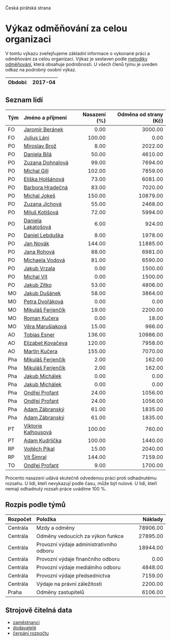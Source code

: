 Česká pirátská strana

Výkaz odměňování za celou organizaci
===========================

V tomtu výkazu zveřejňujeme základní informace o vykonané práci a odměňování
za celou organizaci. Výkaz je sestaven podle [metodiky odměňování][metodika],
která obsahuje podrobnosti. U všech členů týmu je uveden odkaz na podrobný osobní výkaz.

Období:                  | 2017-04
-----------------------  | --------------------


Seznam lidí
--------------

| Tým   | Jméno a příjmení                                                  |   Nasazení (%) |   Odměna od strany (Kč) |
|:------|:------------------------------------------------------------------|---------------:|------------------------:|
| FO    | [Jaromír Beránek](../../tymy/FO/2017/04/jaromir-beranek/)         |           0.00 |                 3000.00 |
| FO    | [Julius Láni](../../tymy/FO/2017/04/julius-lani/)                 |         100.00 |                    0.00 |
| PO    | [Miroslav Brož](../../tymy/PO/2017/04/miroslav-broz/)             |           8.00 |                 2022.00 |
| PO    | [Daniela Bílá](../../tymy/PO/2017/04/daniela-bila/)               |          50.00 |                 4610.00 |
| PO    | [Zuzana Dohnalová](../../tymy/PO/2017/04/zuzana-dohnalova/)       |          99.00 |                 7694.00 |
| PO    | [Michal Gill](../../tymy/PO/2017/04/michal-gill/)                 |         102.00 |                 7859.00 |
| PO    | [Eliška Holšánová](../../tymy/PO/2017/04/eliska-holsanova/)       |          73.00 |                 6081.00 |
| PO    | [Barbora Hradečná](../../tymy/PO/2017/04/barbora-hradecna/)       |          83.00 |                 7020.00 |
| PO    | [Michal Jokeš](../../tymy/PO/2017/04/michal-jokes/)               |         150.00 |                10879.00 |
| PO    | [Zuzana Jíchová](../../tymy/PO/2017/04/zuzana-jichova/)           |          55.00 |                 2468.00 |
| PO    | [Miluš Kotišová](../../tymy/PO/2017/04/milus-kotisova/)           |          72.00 |                 5994.00 |
| PO    | [Daniela Lakatošová](../../tymy/PO/2017/04/daniela-lakatosova/)   |           6.00 |                  924.00 |
| PO    | [Daniel Lebduška](../../tymy/PO/2017/04/daniel-lebduska/)         |           8.00 |                 1978.00 |
| PO    | [Jan Novák](../../tymy/PO/2017/04/jan-novak/)                     |         144.00 |                11885.00 |
| PO    | [Jana Rohová](../../tymy/PO/2017/04/jana-rohova/)                 |          88.00 |                 6981.00 |
| PO    | [Michaela Vodová](../../tymy/PO/2017/04/michaela-vodova/)         |          81.00 |                 6590.00 |
| PO    | [Jakub Vrzala](../../tymy/PO/2017/04/jakub-vrzala/)               |           0.00 |                 1500.00 |
| PO    | [Michal Vít](../../tymy/PO/2017/04/michal-vit/)                   |           0.00 |                 1500.00 |
| PO    | [Jakub Zítko](../../tymy/PO/2017/04/jakub-zitko/)                 |          53.00 |                 4806.00 |
| MO    | [Jakub Dušánek](../../tymy/MO/2017/04/jakub-dusanek/)             |          58.00 |                 3864.00 |
| MO    | [Petra Dvořáková](../../tymy/MO/2017/04/petra-dvorakova/)         |           0.00 |                    0.00 |
| MO    | [Mikuláš Ferjenčík](../../tymy/MO/2017/04/mikulas-ferjencik/)     |          19.00 |                 2200.00 |
| MO    | [Roman Kučera](../../tymy/MO/2017/04/roman-kucera/)               |           0.00 |                   18.00 |
| MO    | [Věra Marušiaková](../../tymy/MO/2017/04/vera-marusiakova/)       |          15.00 |                  966.00 |
| AO    | [Tobias Esner](../../tymy/AO/2017/04/tobias-esner/)               |         136.00 |                10986.00 |
| AO    | [Elizabet Kovačeva](../../tymy/AO/2017/04/elizabet-kovaceva/)     |         120.00 |                 7958.00 |
| AO    | [Martin Kučera](../../tymy/AO/2017/04/martin-kucera/)             |         155.00 |                 7070.00 |
| Pha   | [Mikuláš Ferjenčík](../../tymy/Pha/2017/04/mikulas-ferjencik/)    |           2.00 |                  162.00 |
| Pha   | [Mikuláš Ferjenčík](../../tymy/Pha/2017/04/mikulas-ferjencik/)    |           2.00 |                  162.00 |
| Pha   | [Jakub Michálek](../../tymy/Pha/2017/04/jakub-michalek/)          |           0.00 |                    0.00 |
| Pha   | [Jakub Michálek](../../tymy/Pha/2017/04/jakub-michalek/)          |           0.00 |                    0.00 |
| Pha   | [Ondřej Profant](../../tymy/Pha/2017/04/ondrej-profant/)          |          24.00 |                 1056.00 |
| Pha   | [Ondřej Profant](../../tymy/Pha/2017/04/ondrej-profant/)          |          24.00 |                 1056.00 |
| Pha   | [Adam Zábranský](../../tymy/Pha/2017/04/adam-zabransky/)          |          61.00 |                 1835.00 |
| Pha   | [Adam Zábranský](../../tymy/Pha/2017/04/adam-zabransky/)          |          61.00 |                 1835.00 |
| PT    | [Viktorie Kalhousová](../../tymy/PT/2017/04/viktorie-kalhousova/) |         100.00 |                  760.00 |
| PT    | [Adam Kudrlička](../../tymy/PT/2017/04/adam-kudrlicka/)           |         100.00 |                 1440.00 |
| RP    | [Vojtěch Pikal](../../tymy/RP/2017/04/vojtech-pikal/)             |          15.00 |                 2040.00 |
| RP    | [Vít Šimral](../../tymy/RP/2017/04/vit-simral/)                   |         144.00 |                 7159.00 |
| TO    | [Ondřej Profant](../../tymy/TO/2017/04/ondrej-profant/)           |           9.00 |                 1700.00 |

Procento nasazení udává skutečně odvedenou práci proti odhadnutému rozsahu. 
U lidí, kteří nevykazují podle času, může být nulové. U lidí, kteří nemají odhadnutý rozsah
práce uvádíme 100 %.

Rozpis podle týmů
-----------------

| Rozpočet   | Položka                                  |   Náklady |
|:-----------|:-----------------------------------------|----------:|
| Centrála   | Mzdy a odměny                            |  78906.00 |
| Centrála   | Odměny vedoucích za výkon funkce         |  27895.00 |
| Centrála   | Provozní výdaje administrativního odboru |  18944.00 |
| Centrála   | Provozní výdaje finančního odboru        |      0.00 |
| Centrála   | Provozní výdaje mediálního odboru        |   4848.00 |
| Centrála   | Provozní výdaje předsednictva            |   7159.00 |
| Centrála   | Výdaje na právní záležitosti             |   2200.00 |
| Praha      | Odměny zastupitelů                       |   6106.00 |

Strojově čitelná data
-------------------

* [zaměstnanci](zamestnanci.tsv)
* [dodavatelé](dodavatele.tsv)
* [čerpání rozpočtu](cerpani_rozpoctu.tsv)

[metodika]: https://redmine.pirati.cz/projects/po/wiki/Odmenovani
